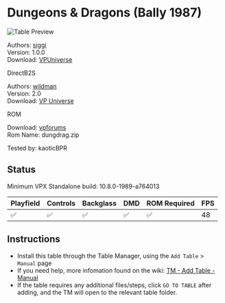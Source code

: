 # Dungeons & Dragons (Bally 1987)

![Table Preview](../../images/vpx-dungeonsndragons.png)

Authors: [siggi](https://vpuniverse.com/profile/8779-siggi/)  
Version: 1.0.0  
Download: [VPUniverse](https://vpuniverse.com/files/file/19244-dungeons-dragons-bally-1987-siggis-mod/)

DirectB2S

Authors: [wildman](https://vpuniverse.com/profile/5-wildman/)  
Version: 2.0  
Download: [VP Universe](https://vpuniverse.com/files/file/2620-dungeons-and-dragons-bally-1987/)

ROM

Download: [vpforums](https://www.vpforums.org/index.php?app=downloads&showfile=718)  
Rom Name: dungdrag.zip

Tested by: kaoticBPR

## Status 

Minimum VPX Standalone build: 10.8.0-1989-a764013

| Playfield | Controls | Backglass | DMD | ROM Required | FPS | 
|-----------|----------|-----------|-----|--------------|-----|
| :white_check_mark: | :white_check_mark: | :white_check_mark: | :white_check_mark: | :white_check_mark: | 48 |

## Instructions

- Install this table through the Table Manager, using the `Add Table` > `Manual` page
- If you need help, more infomation found on the wiki: [TM - Add Table - Manual](https://github.com/LegendsUnchained/vpx-standalone-alp4k/wiki/%5B04%5D-%F0%9F%A7%A1-TM-%E2%80%90-Other-Features#add-table---manual)
- If the table requires any additional files/steps, click `GO TO TABLE` after adding, and the TM will open to the relevant table folder.

